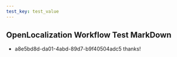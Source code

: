 ```yaml
---
test_key: test_value
---
```

## OpenLocalization Workflow Test MarkDown
* a8e5bd8d-da01-4abd-89d7-b9f40504adc5 
thanks!